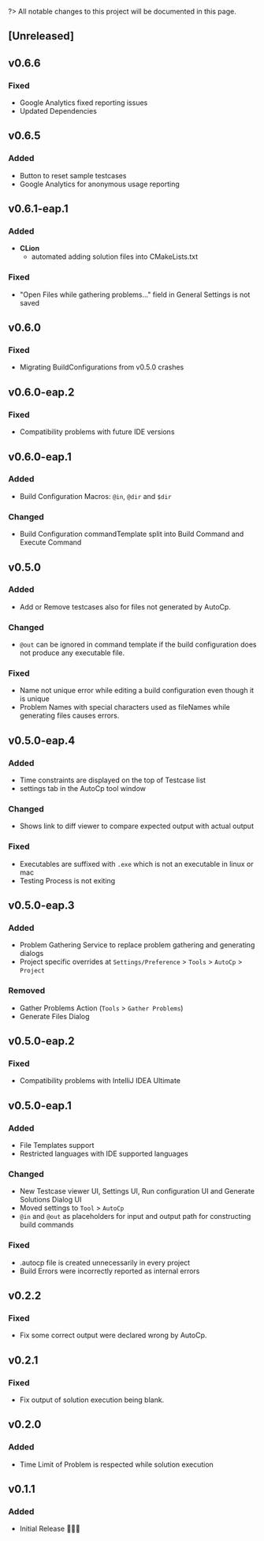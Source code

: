 <!-- Keep a Changelog guide -> https://keepachangelog.com -->
?> All notable changes to this project will be documented in this page.

## [Unreleased]

## v0.6.6
### Fixed
- Google Analytics fixed reporting issues
- Updated Dependencies

## v0.6.5
### Added
- Button to reset sample testcases
- Google Analytics for anonymous usage reporting

## v0.6.1-eap.1
### Added
- __CLion__
    - automated adding solution files into CMakeLists.txt

### Fixed
- "Open Files while gathering problems..." field in General Settings is not saved

## v0.6.0
### Fixed
- Migrating BuildConfigurations from v0.5.0 crashes

## v0.6.0-eap.2
### Fixed
- Compatibility problems with future IDE versions

## v0.6.0-eap.1
### Added
- Build Configuration Macros: ```@in```, ```@dir``` and ```$dir```

### Changed
- Build Configuration commandTemplate split into Build Command and Execute Command

## v0.5.0
### Added
- Add or Remove testcases also for files not generated by AutoCp.

### Changed
- ```@out``` can be ignored in command template if the build configuration does not produce any executable file.

### Fixed
- Name not unique error while editing a build configuration even though it is unique
- Problem Names with special characters used as fileNames while generating files causes errors.

## v0.5.0-eap.4
### Added
- Time constraints are displayed on the top of Testcase list
- settings tab in the AutoCp tool window

### Changed
- Shows link to diff viewer to compare expected output with actual output

### Fixed
- Executables are suffixed with ```.exe``` which is not an executable in linux or mac
- Testing Process is not exiting

## v0.5.0-eap.3
### Added
- Problem Gathering Service to replace problem gathering and generating dialogs
- Project specific overrides at ```Settings/Preference``` > ```Tools``` > ```AutoCp``` > ```Project```

### Removed
- Gather Problems Action (```Tools``` > ```Gather Problems```)
- Generate Files Dialog

## v0.5.0-eap.2
### Fixed
- Compatibility problems with IntelliJ IDEA Ultimate

## v0.5.0-eap.1
### Added
- File Templates support
- Restricted languages with IDE supported languages

### Changed
- New Testcase viewer UI, Settings UI, Run configuration UI and Generate Solutions Dialog UI
- Moved settings to ```Tool``` > ```AutoCp```
- ```@in``` and ```@out``` as placeholders for input and output path for constructing build commands

### Fixed
- .autocp file is created unnecessarily in every project
- Build Errors were incorrectly reported as internal errors

## v0.2.2
### Fixed
- Fix some correct output were declared wrong by AutoCp.

## v0.2.1
### Fixed
- Fix output of solution execution being blank.

## v0.2.0
### Added
- Time Limit of Problem is respected while solution execution

## v0.1.1
### Added
- Initial Release 🎉🎉😀